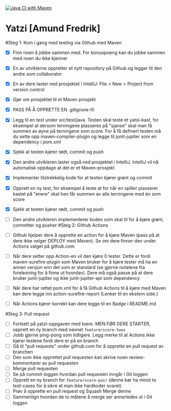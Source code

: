 [![Java CI with Maven](https://github.com/Rikatob/YatziPairProg/actions/workflows/maven.yml/badge.svg)](https://github.com/Rikatob/YatziPairProg/actions/workflows/maven.yml)
# Yatzi  [Amund Fredrik]

#Steg 1: Kom i gang med testing via Github med Maven

* [x] Finn noen å jobbe sammen med. For bonuspoeng kan du jobbe sammen med noen du ikke kjenner
* [x] En av utviklerne oppretter et nytt repository på Github og legger til den andre som collaborator
* [x] En av dere laster ned prosjektet i IntelliJ: File > New > Project from version control
* [x] Gjør om prosjektet til et Maven prosjekt
* [x] PASS PÅ Å OPPRETTE EN .gitignore-fil
* [x] Legg til en test under src/test/java. Testen skal teste et yatsi-kast, for eksempel at dersom terningene plasseres på "sjanse" skal man få summen av øyne på terningene som score. For å få definert testen må du sette opp maven-compiler-plugin og legge til junit-jupiter som en dependency i pom.xml
* [x] Sjekk at testen kjører rødt, commit og push
* [x] Den andre utvikleren laster også ned prosjektet i IntelliJ. IntelliJ vil nå automatisk oppdage at det er et Maven-prosjekt
* [x] Implementer tilstrekkelig kode for at testen kjører grønt og commit
* [x] Opprett en ny test, for eksempel å teste at for når en spiller plasserer kastet på "enere" skal hen får summen av alle terningene med én som score
* [x] Sjekk at testen kjører rødt, commit og push
* [ ] Den andre utvikleren implementerer koden som skal til for å kjøre grønt, committer og pusher
#Steg 2: Github Actions

* [ ] Github hjelper dere å opprette en action for å kjøre Maven (pass på at dere ikke velger DEPLOY med Maven). Se om dere finner den under Actions valget på github.com
* [ ] Når dere setter opp Action-en vil den kjøre 0 tester. Dette er fordi maven-surefire-plugin som Maven bruker for å kjøre tester må ha en annen versjon enn det som er standard (se gjerne notatene fra forelesning for å finne ut hvordan). Dere må også passe på at dere bruker junit-jupiter og ikke junit-jupiter-api som dependency
* [ ] Når dere har rettet pom.xml for å få Github Actions til å kjøre med Maven kan dere legge inn action-surefire-report (Lenker til en ekstern side.)
* [ ] Når Actions kjører korrekt kan dere legge til en Badge i README.md

#Steg 3: Pull request

* [ ] Fortsett på yatzi-oppgaven med toere. MEN FØR DERE STARTER, opprett en ny branch med navnet `feature/score-twos`
* [ ] Jobb gjerne ping-pong som tidligere. Legg merke til at Actions ikke kjører testene fordi dere er på en branch
* [ ] Gå til "pull requests" under github.com for å opprette en pull request av branchen
* [ ] Den som ikke opprettet pull requesten kan skrive noen review-kommentarer av pull requesten
* [ ] Merge pull requesten
* [ ] Se på commit-loggen hvordan pull requesten inngår i Git loggen
* [ ] Opprett en ny branch for `feature/score-pair` (denne bør ha minst to test-cases for å sikre at man ikke hardkoder svaret)
* [ ] Prøv å opprette en pull request og Squash Merge denne
* [ ] Sammenlign hvordan de to måtene å merge ser annerledes ut i Git loggen 

